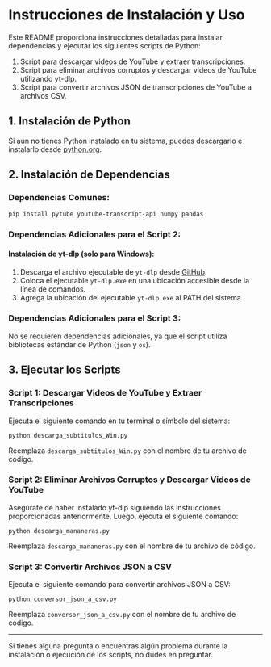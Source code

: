 # Instrucciones de Instalación y Uso

Este README proporciona instrucciones detalladas para instalar dependencias y ejecutar los siguientes scripts de Python:

1. Script para descargar videos de YouTube y extraer transcripciones.
2. Script para eliminar archivos corruptos y descargar videos de YouTube utilizando yt-dlp.
3. Script para convertir archivos JSON de transcripciones de YouTube a archivos CSV.

## 1. Instalación de Python

Si aún no tienes Python instalado en tu sistema, puedes descargarlo e instalarlo desde [python.org](https://www.python.org/downloads/).

## 2. Instalación de Dependencias

### Dependencias Comunes:

```
pip install pytube youtube-transcript-api numpy pandas
```

### Dependencias Adicionales para el Script 2:

#### Instalación de yt-dlp (solo para Windows):

1. Descarga el archivo ejecutable de `yt-dlp` desde [GitHub](https://github.com/yt-dlp/yt-dlp/releases).
2. Coloca el ejecutable `yt-dlp.exe` en una ubicación accesible desde la línea de comandos.
3. Agrega la ubicación del ejecutable `yt-dlp.exe` al PATH del sistema.

### Dependencias Adicionales para el Script 3:

No se requieren dependencias adicionales, ya que el script utiliza bibliotecas estándar de Python (`json` y `os`).

## 3. Ejecutar los Scripts

### Script 1: Descargar Videos de YouTube y Extraer Transcripciones

Ejecuta el siguiente comando en tu terminal o símbolo del sistema:

```
python descarga_subtitulos_Win.py
```

Reemplaza `descarga_subtitulos_Win.py` con el nombre de tu archivo de código.

### Script 2: Eliminar Archivos Corruptos y Descargar Videos de YouTube

Asegúrate de haber instalado yt-dlp siguiendo las instrucciones proporcionadas anteriormente. Luego, ejecuta el siguiente comando:

```
python descarga_mananeras.py
```

Reemplaza `descarga_mananeras.py` con el nombre de tu archivo de código.

### Script 3: Convertir Archivos JSON a CSV

Ejecuta el siguiente comando para convertir archivos JSON a CSV:

```
python conversor_json_a_csv.py
```

Reemplaza `conversor_json_a_csv.py` con el nombre de tu archivo de código.

---

Si tienes alguna pregunta o encuentras algún problema durante la instalación o ejecución de los scripts, no dudes en preguntar.
